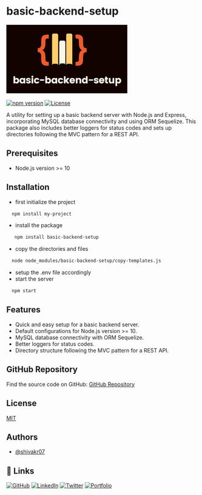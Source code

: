 # basic-backend-setup

![Basic Backend Setup](https://raw.githubusercontent.com/shivakr07/datastructure/master/package-logo.png)

[![npm version](https://badge.fury.io/js/basic-backend-setup.svg)](https://www.npmjs.com/package/basic-backend-setup)  [![License](https://img.shields.io/badge/license-MIT-blue.svg)](LICENSE)

A utility for setting up a basic backend server with Node.js and Express, incorporating MySQL database connectivity and using ORM Sequelize. This package also includes better loggers for status codes and sets up directories following the MVC pattern for a REST API.

## Prerequisites

- Node.js version >= 10

## Installation


- first initialize the project

```bash
  npm install my-project
```
- install the package

```bash
   npm install basic-backend-setup
```

- copy the directories and files
```bash 
  node node_modules/basic-backend-setup/copy-templates.js
```
- setup the .env file accordingly
- start the server 
```bash
  npm start
```

## Features
- Quick and easy setup for a basic backend server.
- Default configurations for Node.js version >= 10.
- MySQL database connectivity with ORM Sequelize.
- Better loggers for status codes.
- Directory structure following the MVC pattern for a REST API.

## GitHub Repository

Find the source code on GitHub: [GitHub Repository](https://github.com/shivakr07/basic-backend-setup)


## License

[MIT](https://choosealicense.com/licenses/mit/)

## Authors

- [@shivakr07](https://www.github.com/https://github.com/shivakr07)

## 🔗 Links


[![GitHub](https://img.shields.io/badge/GitHub-shivakr07-181717?style=for-the-badge&logo=github&logoColor=white)](https://github.com/shivakr07) [![LinkedIn](https://img.shields.io/badge/LinkedIn-shivakumar-0077B5?style=for-the-badge&logo=linkedin&logoColor=white)](https://linkedin.com/in/shivakumar07) [![Twitter](https://img.shields.io/badge/Twitter-SHIVAM_K01-1DA1F2?style=for-the-badge&logo=twitter&logoColor=white)](https://twitter.com/SHIVAM_K01) [![Portfolio](https://img.shields.io/badge/Portfolio-shivakr-4285F4?style=for-the-badge&logo=portfolio&logoColor=white)](https://shivakr07.github.io/PortFolio1.0/)
